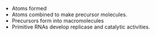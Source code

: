 - Atoms formed
- Atoms combined to make precursor molecules.
- Precursors form into macromolecules
- Primitive RNAs develop replicase and catalytic activities.